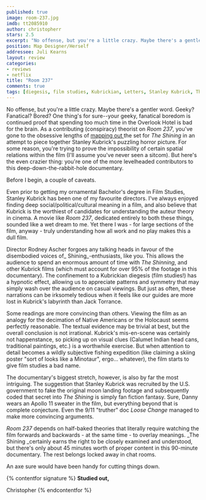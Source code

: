 ```yaml
---
published: true
image: room-237.jpg
imdb: tt2085910
author: christopherr
stars: 2.5
excerpt: "No offense, but you're a little crazy. Maybe there's a gentler word. Geeky? Fanatical? Bored? One thing's for sure--your geeky, fanatical boredom is continued proof that spending too much time in the Overlook Hotel is bad for the brain. As a contributing (conspiracy) theorist on _Room 237_, you've gone to the obsessive lengths of mapping out the set for _The Shining_ in an attempt to piece together Stanley Kubrick's puzzling horror picture. For some reason, you're trying to prove the impossibility of certain spatial relations within the film (I'll assume you've never seen a sitcom). But here's the even crazier thing: you're one of the more levelheaded contributors to this deep-down-the-rabbit-hole documentary."
position: Map Designer/Herself
addressee: Juli Kearns
layout: review
categories:
- reviews
- netflix
title: "Room 237"
comments: true
tags: [diegesis, film studies, Kubrickian, Letters, Stanley Kubrick, The Shinning]
---
```

No offense, but you're a little crazy. Maybe there's a gentler word. Geeky? Fanatical? Bored? One thing's for sure--your geeky, fanatical boredom is continued proof that spending too much time in the Overlook Hotel is bad for the brain. As a contributing (conspiracy) theorist on _Room 237_, you've gone to the obsessive lengths of [mapping out ][1]the set for _The Shining_ in an attempt to piece together Stanley Kubrick's puzzling horror picture. For some reason, you're trying to prove the impossibility of certain spatial relations within the film (I'll assume you've never seen a sitcom). But here's the even crazier thing: you're one of the more levelheaded contributors to this deep-down-the-rabbit-hole documentary.

   [1]: http://www.idyllopuspress.com/meanwhile/13834/updated-maps-of-the-shining/

Before I begin, a couple of caveats.

Even prior to getting my ornamental Bachelor's degree in Film Studies, Stanley Kubrick has been one of my favourite directors. I've always enjoyed finding deep social/political/cultural meaning in a film, and also believe that Kubrick is the worthiest of candidates for understanding the auteur theory in cinema. A movie like _Room 237_, dedicated entirely to both these things, sounded like a wet dream to me.  Yet there I was - for large sections of the film, anyway - truly understanding how all work and no play makes this a dull film.

 Director Rodney Ascher forgoes any talking heads in favour of the disembodied voices of_ Shining_-enthusiasts, like you. This allows the audience to spend an enormous amount of time with _The Shinning_, and other Kubrick films (which must account for over 95% of the footage in this documentary). The confinement to a Kubrickian diegesis (film studies!) has a hypnotic effect, allowing us to appreciate patterns and symmetry that may simply wash over the audience on casual viewings. But just as often, these narrations can be irksomely tedious when it feels like our guides are more lost in Kubrick's labyrinth than Jack Torrance.

Some readings are more convincing than others. Viewing the film as an analogy for the decimation of Native Americans or the Holocaust seems perfectly reasonable. The textual evidence may be trivial at best, but the overall conclusion is not irrational. Kubrick's mis-en-scene was certainly not happenstance, so picking up on visual clues (Calumet Indian head cans, traditional paintings, etc.) is a worthwhile exercise. But when attention to detail becomes a wildly subjective fishing expedition (like claiming a skiing poster "sort of looks like a Minotaur", ergo… whatever), the film starts to give film studies a bad name.

The documentary's biggest stretch, however, is also by far the most intriguing. The suggestion that Stanley Kubrick was recruited by the U.S. government to fake the original moon landing footage and subsequently coded that secret into _The Shining_ is simply fan fiction fantasy. Sure, Danny wears an Apollo 11 sweater in the film, but everything beyond that is complete conjecture. Even the 9/11 "truther" doc _Loose Change_ managed to make more convincing arguments.

_Room 237_ depends on half-baked theories that literally require watching the film forwards and backwards - at the same time - to overlay meanings. _The Shining _certainly earns the right to be closely examined and understood, but there's only about 45 minutes worth of proper content in this 90-minute documentary. The rest belongs locked away in chat rooms.

An axe sure would have been handy for cutting things down.

{% contentfor signature %}
**Studied out,**

Christopher
{% endcontentfor %}